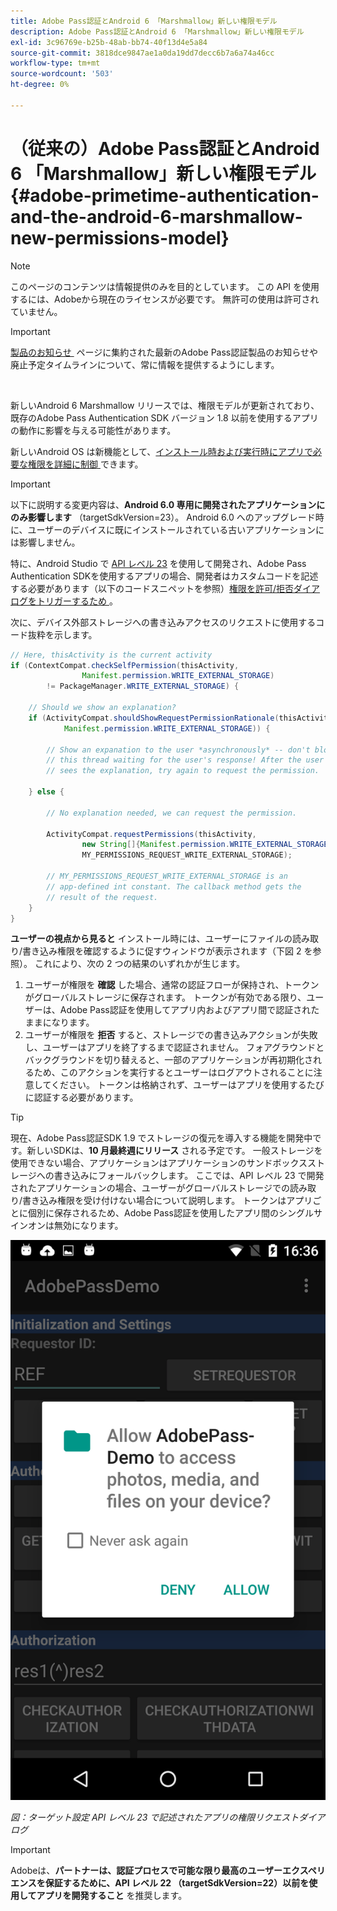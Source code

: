 ```yaml
---
title: Adobe Pass認証とAndroid 6 「Marshmallow」新しい権限モデル
description: Adobe Pass認証とAndroid 6 「Marshmallow」新しい権限モデル
exl-id: 3c96769e-b25b-48ab-bb74-40f13d4e5a84
source-git-commit: 3818dce9847ae1a0da19dd7decc6b7a6a74a46cc
workflow-type: tm+mt
source-wordcount: '503'
ht-degree: 0%

---
```


# （従来の）Adobe Pass認証とAndroid 6 「Marshmallow」新しい権限モデル {#adobe-primetime-authentication-and-the-android-6-marshmallow-new-permissions-model}

>[!NOTE]
>
>このページのコンテンツは情報提供のみを目的としています。 この API を使用するには、Adobeから現在のライセンスが必要です。 無許可の使用は許可されていません。

>[!IMPORTANT]
>
> [&#x200B; 製品のお知らせ &#x200B;](/help/authentication/product-announcements.md) ページに集約された最新のAdobe Pass認証製品のお知らせや廃止予定タイムラインについて、常に情報を提供するようにします。

</br>

新しいAndroid 6 Marshmallow リリースでは、権限モデルが更新されており、既存のAdobe Pass Authentication SDK バージョン 1.8 以前を使用するアプリの動作に影響を与える可能性があります。

新しいAndroid OS は新機能として、[&#x200B; インストール時および実行時にアプリで必要な権限を詳細に制御 &#x200B;](https://developer.android.com/about/versions/marshmallow/android-6.0-changes.html) できます。

>[!IMPORTANT]
>
>以下に説明する変更内容は、**Android 6.0 専用に開発されたアプリケーションにのみ影響します** （targetSdkVersion=23）。 Android 6.0 へのアップグレード時に、ユーザーのデバイスに既にインストールされている古いアプリケーションには影響しません。


特に、Android Studio で [API レベル 23](http://developer.android.com/sdk/api_diff/23/changes.html) を使用して開発され、Adobe Pass Authentication SDKを使用するアプリの場合、開発者はカスタムコードを記述する必要があります（以下のコードスニペットを参照） [&#x200B; 権限を許可/拒否ダイアログをトリガーするため &#x200B;](https://developer.android.com/training/permissions/requesting.html)。

次に、デバイス外部ストレージへの書き込みアクセスのリクエストに使用するコード抜粋を示します。

```java
// Here, thisActivity is the current activity
if (ContextCompat.checkSelfPermission(thisActivity,
                Manifest.permission.WRITE_EXTERNAL_STORAGE)
        != PackageManager.WRITE_EXTERNAL_STORAGE) {

    // Should we show an explanation?
    if (ActivityCompat.shouldShowRequestPermissionRationale(thisActivity,
            Manifest.permission.WRITE_EXTERNAL_STORAGE)) {

        // Show an expanation to the user *asynchronously* -- don't block
        // this thread waiting for the user's response! After the user
        // sees the explanation, try again to request the permission.

    } else {

        // No explanation needed, we can request the permission.

        ActivityCompat.requestPermissions(thisActivity,
                new String[]{Manifest.permission.WRITE_EXTERNAL_STORAGE},
                MY_PERMISSIONS_REQUEST_WRITE_EXTERNAL_STORAGE);

        // MY_PERMISSIONS_REQUEST_WRITE_EXTERNAL_STORAGE is an
        // app-defined int constant. The callback method gets the
        // result of the request.
    }
}
```




**ユーザーの視点から見ると** インストール時には、ユーザーにファイルの読み取り/書き込み権限を確認するように促すウィンドウが表示されます（下図 2 を参照）。 これにより、次の 2 つの結果のいずれかが生じます。

1. ユーザーが権限を **確認** した場合、通常の認証フローが保持され、トークンがグローバルストレージに保存されます。 トークンが有効である限り、ユーザーは、Adobe Pass認証を使用してアプリ内およびアプリ間で認証されたままになります。
1. ユーザーが権限を **拒否** すると、ストレージでの書き込みアクションが失敗し、ユーザーはアプリを終了するまで認証されません。 フォアグラウンドとバックグラウンドを切り替えると、一部のアプリケーションが再初期化されるため、このアクションを実行するとユーザーはログアウトされることに注意してください。 トークンは格納されず、ユーザーはアプリを使用するたびに認証する必要があります。


>[!TIP]
>
>現在、Adobe Pass認証SDK 1.9 でストレージの復元を導入する機能を開発中です。新しいSDKは、**10 月最終週にリリース** される予定です。 一般ストレージを使用できない場合、アプリケーションはアプリケーションのサンドボックスストレージへの書き込みにフォールバックします。 ここでは、API レベル 23 で開発されたアプリケーションの場合、ユーザーがグローバルストレージでの読み取り/書き込み権限を受け付けない場合について説明します。 トークンはアプリごとに個別に保存されるため、Adobe Pass認証を使用したアプリ間のシングルサインオンは無効になります。


![](../../../assets/android-permissions-request.png)

*図：ターゲット設定 API レベル 23 で記述されたアプリの権限リクエストダイアログ*

>[!IMPORTANT]
>
> Adobeは、**パートナーは、認証プロセスで可能な限り最高のユーザーエクスペリエンスを保証するために、API レベル 22 （targetSdkVersion=22）以前を使用してアプリを開発すること** を推奨します。

